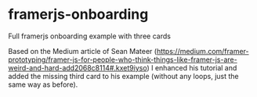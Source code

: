 # framerjs-onboarding
Full framerjs onboarding example with three cards

Based on the Medium article of Sean Mateer (https://medium.com/framer-prototyping/framer-js-for-people-who-think-things-like-framer-js-are-weird-and-hard-add2068c8114#.kxet9iyso)
I enhanced his tutorial and added the missing third card to his example (without any loops, just the same way as before).
